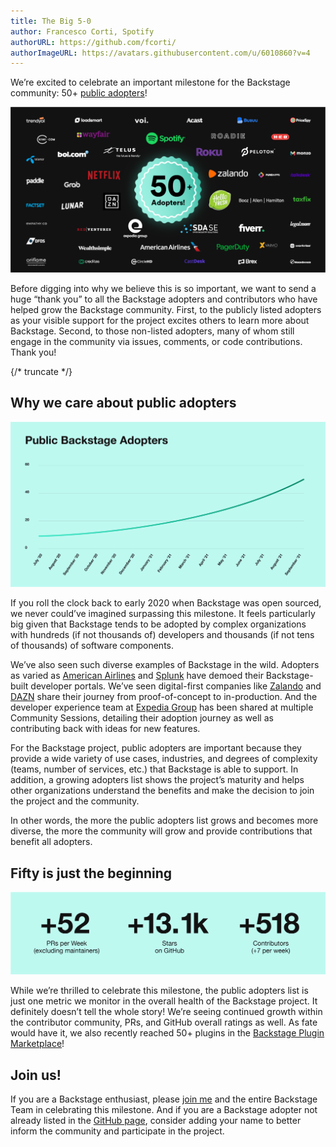 ```yaml
---
title: The Big 5-0
author: Francesco Corti, Spotify
authorURL: https://github.com/fcorti/
authorImageURL: https://avatars.githubusercontent.com/u/6010860?v=4
---
```


We’re excited to celebrate an important milestone for the Backstage community: 50+ [public adopters](https://github.com/backstage/backstage/blob/master/ADOPTERS.md)!

![Celebrating all of Backstage’s 50+ adopters.](assets/21-09-30/50-public-adopters.png)

Before digging into why we believe this is so important, we want to send a huge “thank you” to all the Backstage adopters and contributors who have helped grow the Backstage community. First, to the publicly listed adopters as your visible support for the project excites others to learn more about Backstage. Second, to those non-listed adopters, many of whom still engage in the community via issues, comments, or code contributions. Thank you!

<!-- prettier-ignore -->
{/* truncate */}

## Why we care about public adopters

![The pace of public adoption has accelerated over the last year](assets/21-09-30/public-backstage-adopters.png)

If you roll the clock back to early 2020 when Backstage was open sourced, we never could’ve imagined surpassing this milestone. It feels particularly big given that Backstage tends to be adopted by complex organizations with hundreds (if not thousands of) developers and thousands (if not tens of thousands) of software components.

We’ve also seen such diverse examples of Backstage in the wild. Adopters as varied as [American Airlines][am] and [Splunk][sp] have demoed their Backstage-built developer portals. We’ve seen digital-first companies like [Zalando][za] and [DAZN][da] share their journey from proof-of-concept to in-production. And the developer experience team at [Expedia Group][ex] has been shared at multiple Community Sessions, detailing their adoption journey as well as contributing back with ideas for new features.

For the Backstage project, public adopters are important because they provide a wide variety of use cases, industries, and degrees of complexity (teams, number of services, etc.) that Backstage is able to support. In addition, a growing adopters list shows the project’s maturity and helps other organizations understand the benefits and make the decision to join the project and the community.

In other words, the more the public adopters list grows and becomes more diverse, the more the community will grow and provide contributions that benefit all adopters.

## Fifty is just the beginning

![Backstage is growing: 52+ pull requests per week, excluding maintainers. Over 13,000 stars on GitHub. 518 total contributors, with about 7+ new contributors per week.](assets/21-09-30/backstage-stats.png)

While we’re thrilled to celebrate this milestone, the public adopters list is just one metric we monitor in the overall health of the Backstage project. It definitely doesn’t tell the whole story! We’re seeing continued growth within the contributor community, PRs, and GitHub overall ratings as well. As fate would have it, we also recently reached 50+ plugins in the [Backstage Plugin Marketplace][plugins]!

## Join us!

If you are a Backstage enthusiast, please [join me][news] and the entire Backstage Team in celebrating this milestone. And if you are a Backstage adopter not already listed in the [GitHub page][gh], consider adding your name to better inform the community and participate in the project.

[am]: https://backstage.spotify.com/blog/adopter-spotlight/american-airlines-runway/
[sp]: https://backstage.spotify.com/blog/community-session/splunk-pink-phonebook/
[za]: https://youtu.be/6sg5uMCLxTA
[da]: https://medium.com/dazn-tech/developer-experience-dx-at-dazn-e6de9a0208d2
[ex]: https://backstage.spotify.com/blog/community-session/firehydrant-expedia-loblaw/
[plugins]: https://backstage.io/plugins
[news]: https://info.backstage.spotify.com/newsletter_subscribe
[gh]: https://github.com/backstage/backstage/blob/master/ADOPTERS.md
